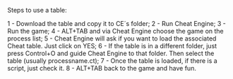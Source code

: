 Steps to use a table:

1 - Download the table and copy it to CE´s folder;
2 - Run Cheat Engine;
3 - Run the game;
4 - ALT+TAB and via Cheat Engine choose the game on the process list;
5 - Cheat Engine will ask if you want to load the associated Cheat table. Just click on YES;
6 - If the table is in a different folder, just press Control+O and guide Cheat Engine to that folder. Then select the table (usually processname.ct);
7 - Once the table is loaded, if there is a script, just check it.
8 - ALT+TAB back to the game and have fun.
